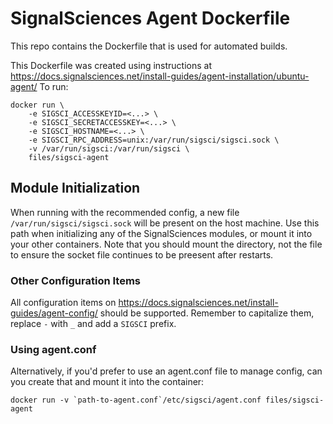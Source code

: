 # SignalSciences Agent Dockerfile

This repo contains the Dockerfile that is used for automated builds.

This Dockerfile was created using instructions at https://docs.signalsciences.net/install-guides/agent-installation/ubuntu-agent/
To run:

```
docker run \
    -e SIGSCI_ACCESSKEYID=<...> \
    -e SIGSCI_SECRETACCESSKEY=<...> \
    -e SIGSCI_HOSTNAME=<...> \
    -e SIGSCI_RPC_ADDRESS=unix:/var/run/sigsci/sigsci.sock \
    -v /var/run/sigsci:/var/run/sigsci \
    files/sigsci-agent
```

## Module Initialization
When running with the recommended config, a new file `/var/run/sigsci/sigsci.sock` will be present on the host machine. Use this path when initializing any of the SignalSciences modules, or mount it into your other containers. Note that you should mount the directory, not the file to ensure the socket file continues to be preesent after restarts.

### Other Configuration Items
All configuration items on https://docs.signalsciences.net/install-guides/agent-config/ should be supported. Remember to capitalize them, replace `-` with `_` and add a `SIGSCI` prefix.

### Using agent.conf
Alternatively, if you'd prefer to use an agent.conf file to manage config, can you create that and mount it into the container:

```
docker run -v `path-to-agent.conf`/etc/sigsci/agent.conf files/sigsci-agent
```

